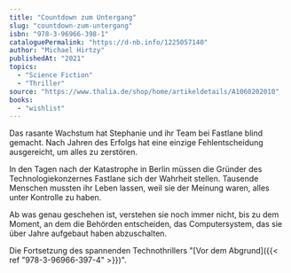 ```yaml
---
title: "Countdown zum Untergang"
slug: "countdown-zum-untergang"
isbn: "978-3-96966-398-1"
cataloguePermalink: "https://d-nb.info/1225057140"
author: "Michael Hirtzy"
publishedAt: "2021"
topics:
  - "Science Fiction"
  - "Thriller"
source: "https://www.thalia.de/shop/home/artikeldetails/A1060202010"
books: 
  - "wishlist"
---
```

Das rasante Wachstum hat Stephanie und ihr Team bei Fastlane blind gemacht. 
Nach Jahren des Erfolgs hat eine einzige Fehlentscheidung ausgereicht, um 
alles zu zerstören.

In den Tagen nach der Katastrophe in Berlin müssen die Gründer des 
Technologiekonzernes Fastlane sich der Wahrheit stellen. Tausende Menschen 
mussten ihr Leben lassen, weil sie der Meinung waren, alles unter Kontrolle zu 
haben.

Ab was genau geschehen ist, verstehen sie noch immer nicht, bis zu dem Moment, 
an dem die Behörden entscheiden, das Computersystem, das sie über Jahre 
aufgebaut haben abzuschalten.

Die Fortsetzung des spannenden Technothrillers "[Vor dem Abgrund]({{< ref "978-3-96966-397-4" >}})".